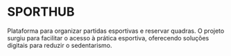 # SPORTHUB
Plataforma para organizar partidas esportivas e reservar quadras. O projeto surgiu para facilitar o acesso à prática esportiva, oferecendo soluções digitais para reduzir o sedentarismo.
